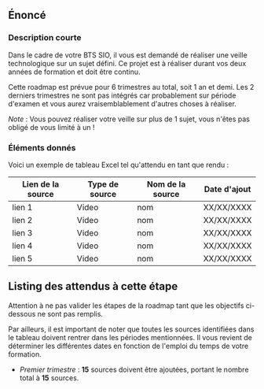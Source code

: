 ## Énoncé

### Description courte

Dans le cadre de votre BTS SIO, il vous est demandé de réaliser une veille technologique sur un sujet défini. Ce projet est à réaliser durant vos deux années de formation et doit être continu.

Cette roadmap est prévue pour 6 trimestres au total, soit 1 an et demi. Les 2 derniers trimestres ne sont pas intégrés car probablement sur période d'examen et vous aurez vraisemblablement d'autres choses à réaliser.

_Note_ : Vous pouvez réaliser votre veille sur plus de 1 sujet, vous n'êtes pas obligé de vous limité à un !

### Éléments donnés

Voici un exemple de tableau Excel tel qu'attendu en tant que rendu :

| Lien de la source | Type de source | Nom de la source | Date d'ajout |
| --- | --- | --- | --- |
| lien 1 | Video | nom | XX/XX/XXXX |
| lien 2 | Video | nom | XX/XX/XXXX |
| lien 3 | Video | nom | XX/XX/XXXX |
| lien 4 | Video | nom | XX/XX/XXXX |
| lien 5 | Video | nom | XX/XX/XXXX |

## Listing des attendus à cette étape

Attention à ne pas valider les étapes de la roadmap tant que les objectifs ci-dessous ne sont pas remplis.

Par ailleurs, il est important de noter que toutes les sources identifiées dans le tableau doivent rentrer dans les périodes mentionnées. Il vous revient de déterminer les différentes dates en fonction de l'emploi du temps de votre formation.

- _Premier trimestre_ : __15__ sources doivent être ajoutées, portant le nombre total à __15__ sources.
